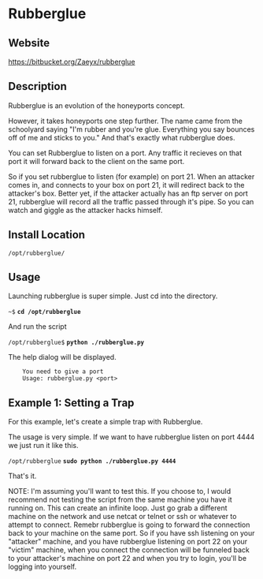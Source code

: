 
Rubberglue
=======

Website
-------

<https://bitbucket.org/Zaeyx/rubberglue>

Description
-----------

Rubberglue is an evolution of the honeyports concept.

However, it takes honeyports one step further.  The name came from the
schoolyard saying "I'm rubber and you're glue.  Everything you say bounces
off of me and sticks to you."  And that's exactly what rubberglue does.

You can set Rubberglue to listen on a port.  Any traffic it recieves on that
port it will forward back to the client on the same port.

So if you set rubberglue to listen (for example) on port 21.  When an
attacker comes in, and connects to your box on port 21, it will redirect
back to the attacker's box.  Better yet, if the attacker actually has
an ftp server on port 21, rubberglue will record all the traffic
passed through it's pipe.  So you can watch and giggle as the attacker
hacks himself.

Install Location
----------------

`/opt/rubberglue/`

Usage
-----


Launching rubberglue is super simple.  Just cd into the directory.

`~$` **`cd /opt/rubberglue`**

And run the script

`/opt/rubberglue$` **`python ./rubberglue.py`**

The help dialog will be displayed.

		You need to give a port
		Usage: rubberglue.py <port>

Example 1: Setting a Trap
-----------------------------------------

For this example, let's create a simple trap with Rubberglue.

The usage is very simple.  If we want to have rubberglue listen on port 4444
we just run it like this.

`/opt/rubberglue` **`sudo python ./rubberglue.py 4444`**

That's it.  

NOTE: I'm assuming you'll want to test this.  If you choose to, I would recommend not testing the script from the same machine you have it running on.  This can create an infinite loop.  Just go grab a different machine on the network and use netcat or telnet or ssh or whatever to attempt to connect.  Remebr rubberglue is going to forward the connection back to your machine on the same port.  So if you have ssh listening on your "attacker" machine, and you have rubberglue listening on port 22 on your "victim" machine, when you connect the connection will be funneled back to your attacker's machine on port 22 and when you try to login, you'll be logging into yourself.
